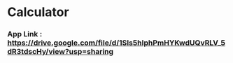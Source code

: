 # Calculator
### App Link : https://drive.google.com/file/d/1SIs5hIphPmHYKwdUQvRLV_5dR3tdscHy/view?usp=sharing
